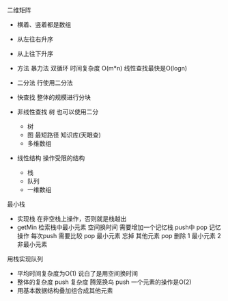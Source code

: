

二维矩阵
   - 横着、竖着都是数组
   - 从左往右升序
   - 从上往下升序
   - 方法 暴力法 双循环 时间复杂度 O(m*n) 线性查找最快是O(logn)
   - 二分法 行使用二分法
   - 快查找 整体的规模进行分块
   - 非线性查找  树 也可以使用二分
      - 树
      - 图 最短路径 知识库(天眼查)
      - 多维数组

   - 线性结构 操作受限的结构
      - 栈
      - 队列
      - 一维数组


最小栈
  - 实现栈 
    在非空栈上操作，否则就是栈越出
  - getMin 检索栈中最小元素 空间换时间  需要增加一个记忆栈
    push中 pop 记忆操作 每次push 需要比较 pop 最小元素 忘掉   其他元素
    pop 删除  1 最小元素 2 非最小元素 
  


用栈实现队列
  - 平均时间复杂度为O(1)  说白了是用空间换时间
  - 整体的复杂度 push 复杂度 腾笼换鸟  push 一个元素的操作是O(2)
  - 用基本数据结构叠加组合成其他元素

